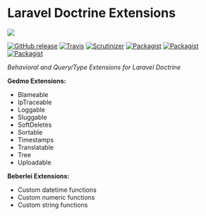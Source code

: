 # Laravel Doctrine Extensions

<img src="https://cloud.githubusercontent.com/assets/7728097/9831692/31ac60f2-5961-11e5-9c17-21e0f741617e.jpg"/>

[![GitHub release](https://img.shields.io/github/release/laravel-doctrine/extensions.svg?style=flat)](https://packagist.org/packages/laravel-doctrine/extensions)
[![Travis](https://img.shields.io/travis/laravel-doctrine/extensions.svg?style=flat)](https://travis-ci.org/laravel-doctrine/extensions)
[![Scrutinizer](https://img.shields.io/scrutinizer/g/laravel-doctrine/extensions.svg?style=flat)](https://github.com/laravel-doctrine/extensions)
[![Packagist](https://img.shields.io/packagist/dd/laravel-doctrine/extensions.svg?style=flat)](https://packagist.org/packages/laravel-doctrine/extensions)
[![Packagist](https://img.shields.io/packagist/dm/laravel-doctrine/extensions.svg?style=flat)](https://packagist.org/packages/laravel-doctrine/extensions)
[![Packagist](https://img.shields.io/packagist/dt/laravel-doctrine/extensions.svg?style=flat)](https://packagist.org/packages/laravel-doctrine/extensions)

*Behavioral and Query/Type Extensions for Laravel Doctrine*

**Gedmo Extensions:**
* Blameable
* IpTraceable
* Loggable
* Sluggable
* SoftDeletes
* Sortable
* Timestamps
* Translatable
* Tree
* Uploadable

**Beberlei Extensions:**
* Custom datetime functions
* Custom numeric functions
* Custom string functions
